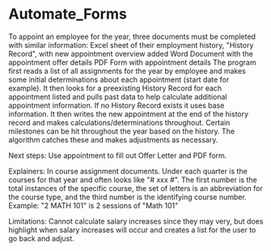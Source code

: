 # Automate_Forms
To appoint an employee for the year, three documents must be completed with similar information:
  Excel sheet of their employment history, "History Record", with new appointment overview added
  Word Document with the appointment offer details
  PDF Form with appointment details
The program first reads a list of all assignments for the year by employee and makes some initial determinations about each appointment (start date for example). It then looks for a preexisting History Record for each appointment listed and pulls past data to help calculate additional appointment information. If no History Record exists it uses base information. It then writes the new appointment at the end of the history record and makes calculations/determinations throughout. Certain milestones can be hit throughout the year based on the history. The algorithm catches these and makes adjustments as necessary.

Next steps: Use appointment to fill out Offer Letter and PDF form.

Explainers: In course assignment documents. Under each quarter is the courses for that year and often looks like "# xxx #". The first number is the total instances of the specific course, the set of letters is an abbreviation for the course type, and the third number is the identifying course number. Example: "2 MATH 101" is 2 sessions of "Math 101" 

Limitations: Cannot calculate salary increases since they may very, but does highlight when salary increases will occur and creates a list for the user to go back and adjust. 
